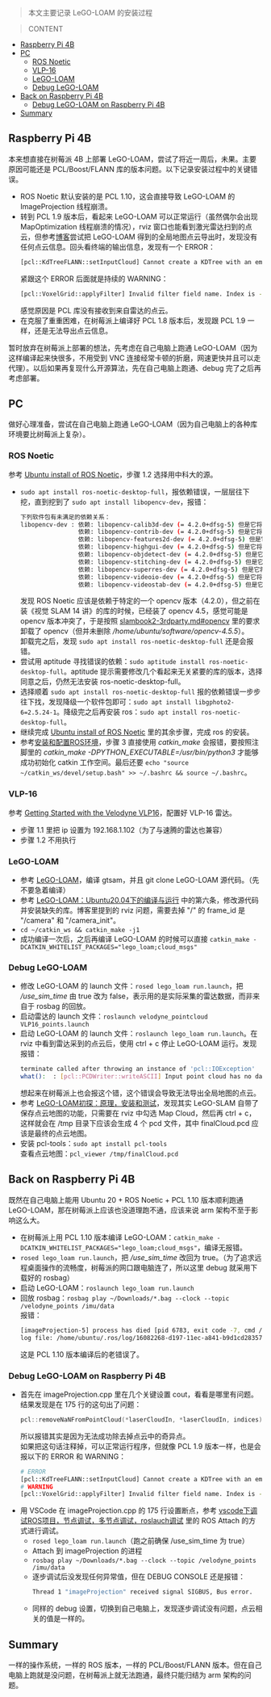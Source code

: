 > 本文主要记录 LeGO-LOAM 的安装过程

> CONTENT
- [Raspberry Pi 4B](#raspberry-pi-4b)
- [PC](#pc)
  - [ROS Noetic](#ros-noetic)
  - [VLP-16](#vlp-16)
  - [LeGO-LOAM](#lego-loam)
  - [Debug LeGO-LOAM](#debug-lego-loam)
- [Back on Raspberry Pi 4B](#back-on-raspberry-pi-4b)
  - [Debug LeGO-LOAM on Raspberry Pi 4B](#debug-lego-loam-on-raspberry-pi-4b)
- [Summary](#summary)

## Raspberry Pi 4B
本来想直接在树莓派 4B 上部署 LeGO-LOAM，尝试了将近一周后，未果。主要原因可能还是 PCL/Boost/FLANN 库的版本问题。以下记录安装过程中的关键错误。
- ROS Noetic 默认安装的是 PCL 1.10，这会直接导致 LeGO-LOAM 的 ImageProjection 线程崩溃。<br>
- 转到 PCL 1.9 版本后，看起来 LeGO-LOAM 可以正常运行（虽然偶尔会出现 MapOptimization 线程崩溃的情况），rviz 窗口也能看到激光雷达扫到的点云，但参考[博客](https://blog.csdn.net/sinat_38792591/article/details/117064027)尝试把 LeGO-LOAM 得到的全局地图点云导出时，发现没有任何点云信息。回头看终端的输出信息，发现有一个 ERROR：
  ```bash
  [pcl::KdTreeFLANN::setInputCloud] Cannot create a KDTree with an empty input cloud!
  ```
  紧跟这个 ERROR 后面就是持续的 WARNING：
  ```bash
  [pcl::VoxelGrid::applyFilter] Invalid filter field name. Index is -1.
  ```
  感觉原因是 PCL 库没有接收到来自雷达的点云。
- 在克服了重重困难，在树莓派上编译好 PCL 1.8 版本后，发现跟 PCL 1.9 一样，还是无法导出点云信息。

暂时放弃在树莓派上部署的想法，先考虑在自己电脑上跑通 LeGO-LOAM（因为这样编译起来快很多，不用受到 VNC 连接经常卡顿的折磨，网速更快并且可以走代理）。以后如果再复现什么开源算法，先在自己电脑上跑通、debug 完了之后再考虑部署。

## PC
做好心理准备，尝试在自己电脑上跑通 LeGO-LOAM（因为自己电脑上的各种库环境要比树莓派上复杂）。
### ROS Noetic
参考 [Ubuntu install of ROS Noetic](http://wiki.ros.org/noetic/Installation/Ubuntu)，步骤 1.2 选择用中科大的源。
- `sudo apt install ros-noetic-desktop-full`，报依赖错误，一层层往下挖，直到挖到了 `sudo apt install libopencv-dev`，报错：
  ```bash
  下列软件包有未满足的依赖关系：
  libopencv-dev : 依赖: libopencv-calib3d-dev (= 4.2.0+dfsg-5) 但是它将不会被安装
                  依赖: libopencv-contrib-dev (= 4.2.0+dfsg-5) 但是它将不会被安装
                  依赖: libopencv-features2d-dev (= 4.2.0+dfsg-5) 但是它将不会被安装
                  依赖: libopencv-highgui-dev (= 4.2.0+dfsg-5) 但是它将不会被安装
                  依赖: libopencv-objdetect-dev (= 4.2.0+dfsg-5) 但是它将不会被安装
                  依赖: libopencv-stitching-dev (= 4.2.0+dfsg-5) 但是它将不会被安装
                  依赖: libopencv-superres-dev (= 4.2.0+dfsg-5) 但是它将不会被安装
                  依赖: libopencv-videoio-dev (= 4.2.0+dfsg-5) 但是它将不会被安装
                  依赖: libopencv-videostab-dev (= 4.2.0+dfsg-5) 但是它将不会被安装
  ```
  发现 ROS Noetic 应该是依赖于特定的一个 opencv 版本（4.2.0），但之前在装《视觉 SLAM 14 讲》的库的时候，已经装了 opencv 4.5，感觉可能是 opencv 版本冲突了，于是按照 [slambook2-3rdparty.md#opencv](../slambook2-3rdparty.md#opencv-ch5) 里的要求卸载了 opencv（但并未删除 */home/ubuntu/software/opencv-4.5.5*）。<br>
  卸载完之后，发现 `sudo apt install ros-noetic-desktop-full` 还是会报错。
- 尝试用 aptitude 寻找错误的依赖：`sudo aptitude install ros-noetic-desktop-full`。aptitude 提示需要修改几个看起来无关紧要的库的版本，选择同意之后，仍然无法安装 ros-noetic-desktop-full。
- 选择顺着 `sudo apt install ros-noetic-desktop-full` 报的依赖错误一步步往下找，发现降级一个软件包即可：`sudo apt install libgphoto2-6=2.5.24-1`。降级完之后再安装 ros：`sudo apt install ros-noetic-desktop-full`。
- 继续完成 [Ubuntu install of ROS Noetic](http://wiki.ros.org/noetic/Installation/Ubuntu) 里的其余步骤，完成 ros 的安装。
- 参考[安装和配置ROS环境](http://wiki.ros.org/cn/ROS/Tutorials/InstallingandConfiguringROSEnvironment)，步骤 3 直接使用 *catkin_make* 会报错，要按照注脚里的 *catkin_make -DPYTHON_EXECUTABLE=/usr/bin/python3* 才能够成功初始化 catkin 工作空间。最后还要 `echo "source ~/catkin_ws/devel/setup.bash" >> ~/.bashrc && source ~/.bashrc`。

### VLP-16
参考 [Getting Started with the Velodyne VLP16](http://wiki.ros.org/velodyne/Tutorials/Getting%20Started%20with%20the%20Velodyne%20VLP16)，配置好 VLP-16 雷达。
- 步骤 1.1 里把 ip 设置为 192.168.1.102（为了与速腾的雷达也兼容）
- 步骤 1.2 不用执行

### LeGO-LOAM
- 参考 [LeGO-LOAM](https://github.com/RobustFieldAutonomyLab/LeGO-LOAM)，编译 gtsam，并且 git clone LeGO-LOAM 源代码。（先不要急着编译）
- 参考 [LeGO-LOAM：Ubuntu20.04下的编译与运行](https://blog.csdn.net/weixin_44156680/article/details/118070387?spm=1001.2101.3001.6661.1&utm_medium=distribute.pc_relevant_t0.none-task-blog-2%7Edefault%7ECTRLIST%7Edefault-1.pc_relevant_default&depth_1-utm_source=distribute.pc_relevant_t0.none-task-blog-2%7Edefault%7ECTRLIST%7Edefault-1.pc_relevant_default&utm_relevant_index=1) 中的第六条，修改源代码并安装缺失的库。博客里提到的 rviz 问题，需要去掉 "/" 的 frame_id 是 "/camera" 和 "/camera_init"。
- `cd ~/catkin_ws && catkin_make -j1`
- 成功编译一次后，之后再编译 LeGO-LOAM 的时候可以直接 `catkin_make -DCATKIN_WHITELIST_PACKAGES="lego_loam;cloud_msgs"`

### Debug LeGO-LOAM
- 修改 LeGO-LOAM 的 launch 文件：`rosed lego_loam run.launch`，把 */use_sim_time* 由 true 改为 false，表示用的是实际采集的雷达数据，而非来自于 rosbag 的回放。
- 启动雷达的 launch 文件：`roslaunch velodyne_pointcloud VLP16_points.launch`
- 启动 LeGO-LOAM 的 launch 文件：`roslaunch lego_loam run.launch`。在 rviz 中看到雷达采到的点云后，使用 ctrl + c 停止 LeGO-LOAM 运行。发现报错：
  ```bash
  terminate called after throwing an instance of 'pcl::IOException'
  what():  : [pcl::PCDWriter::writeASCII] Input point cloud has no data!
  ```
  想起来在树莓派上也会报这个错，这个错误会导致无法导出全局地图的点云。
- 参考 [LeGO-LOAM初探：原理，安装和测试](https://blog.csdn.net/learning_tortosie/article/details/86527542)，发现其实 LeGO-SLAM 自带了保存点云地图的功能，只需要在 rviz 中勾选 Map Cloud，然后再 ctrl + c，这样就会在 /tmp 目录下应该会生成 4 个 pcd 文件，其中 finalCloud.pcd 应该是最终的点云地图。
- 安装 pcl-tools：`sudo apt install pcl-tools`<br>
  查看点云地图：`pcl_viewer /tmp/finalCloud.pcd`

## Back on Raspberry Pi 4B
既然在自己电脑上能用 Ubuntu 20 + ROS Noetic + PCL 1.10 版本顺利跑通 LeGO-LOAM，那在树莓派上应该也没道理跑不通，应该来说 arm 架构不至于影响这么大。
- 在树莓派上用 PCL 1.10 版本编译 LeGO-LOAM：`catkin_make -DCATKIN_WHITELIST_PACKAGES="lego_loam;cloud_msgs"`，编译无报错。
- `rosed lego_loam run.launch`，把 */use_sim_time* 改回为 true。（为了追求远程桌面操作的流畅度，树莓派的网口跟电脑连了，所以这里 debug 就采用下载好的 rosbag）
- 启动 LeGO-LOAM：`roslaunch lego_loam run.launch`
- 回放 rosbag：`rosbag play ~/Downloads/*.bag --clock --topic /velodyne_points /imu/data`<br>
  报错：
  ```bash
  [imageProjection-5] process has died [pid 6783, exit code -7, cmd /home/ubuntu/catkin_ws/devel/lib/lego_loam/imageProjection __name:=imageProjection __log:=/home/ubuntu/.ros/log/16082268-d197-11ec-a841-b9d1cd283576/imageProjection-5.log].
  log file: /home/ubuntu/.ros/log/16082268-d197-11ec-a841-b9d1cd283576/imageProjection-5*.log
  ```
  这是 PCL 1.10 版本编译后的老错误了。

### Debug LeGO-LOAM on Raspberry Pi 4B
- 首先在 imageProjection.cpp 里在几个关键设置 cout，看看是哪里有问题。结果发现是在 175 行的这句出了问题：
  ```cpp
  pcl::removeNaNFromPointCloud(*laserCloudIn, *laserCloudIn, indices);
  ```
  所以报错其实是因为无法成功除去掉点云中的奇异点。<br>
  如果把这句话注释掉，可以正常运行程序，但就像 PCL 1.9 版本一样，也是会报以下的 ERROR 和 WARNING：
  ```bash
  # ERROR
  [pcl::KdTreeFLANN::setInputCloud] Cannot create a KDTree with an empty input cloud!
  # WARNING
  [pcl::VoxelGrid::applyFilter] Invalid filter field name. Index is -1.
  ```
- 用 VSCode 在 imageProjection.cpp 的 175 行设置断点，参考 [vscode下调试ROS项目，节点调试，多节点调试，roslauch调试](https://zhuanlan.zhihu.com/p/364972107) 里的 ROS Attach 的方式进行调试。
  - `rosed lego_loam run.launch`（跑之前确保 /use_sim_time 为 true）
  - Attach 到 imageProjection 的进程
  - `rosbag play ~/Downloads/*.bag --clock --topic /velodyne_points /imu/data`
  - 逐步调试后没发现任何异常值，但在 DEBUG CONSOLE 还是报错：
    ```bash
    Thread 1 "imageProjection" received signal SIGBUS, Bus error.
    ```
  - 同样的 debug 设置，切换到自己电脑上，发现逐步调试没有问题，点云相关的值是一样的。

## Summary
一样的操作系统，一样的 ROS 版本，一样的 PCL/Boost/FLANN 版本。但在自己电脑上跑就是没问题，在树莓派上就无法跑通，最终只能归结为 arm 架构的问题。